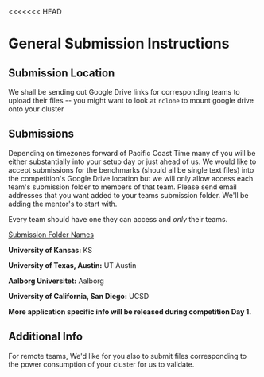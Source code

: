 <<<<<<< HEAD
# General Submission Instructions

## Submission Location
We shall be sending out Google Drive links for corresponding teams to upload their files -- you might want to look at `rclone` to mount google drive onto your cluster

## Submissions 
Depending on timezones forward of Pacific Coast Time many of you will be either substantially into your setup day or just ahead of us. We would like to accept submissions for the benchmarks (should all be single text files) into the competition's Google Drive location but we will only allow access each team's submission folder to members of that team. Please send email addresses that you want added to your teams submission folder. We'll be adding the mentor's to start with. 

Every team should have one they can access and *only* their teams.

<u>Submission Folder Names</u>

**University of Kansas:** KS

**University of Texas, Austin:** UT Austin

**Aalborg Universitet:** Aalborg

**University of California, San Diego:** UCSD

**More application specific info will be released during competition Day 1.**

## Additional Info
For remote teams, We'd like for you also to submit files corresponding to the power consumption of your cluster for us to validate.
